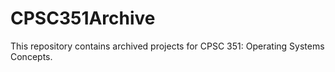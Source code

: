 # CPSC351Archive
This repository contains archived projects for CPSC 351: Operating Systems Concepts.
